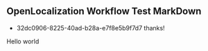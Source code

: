 ## OpenLocalization Workflow Test MarkDown
* 32dc0906-8225-40ad-b28a-e7f8e5b9f7d7 
thanks!

Hello world